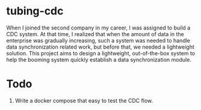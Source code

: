 # tubing-cdc
When I joined the second company in my career, I was assigned to build a CDC system. At that time, I realized that when the amount of data in the enterprise was gradually increasing, such a system was needed to handle data synchronization related work, but before that, we needed a lightweight solution. This project aims to design a lightweight, out-of-the-box system to help the booming system quickly establish a data synchronization module.

# Todo
<ol>
<li>
Write a docker compose that easy to test the CDC flow.
</li>
</ol>